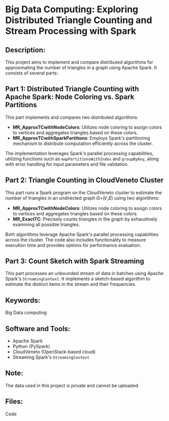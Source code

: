 # Big Data Computing: Exploring Distributed Triangle Counting and Stream Processing with Spark

## Description:
This project aims to implement and compare distributed algorithms for approximating the number of triangles in a graph using Apache Spark. It consists of several parts:

## Part 1: Distributed Triangle Counting with Apache Spark: Node Coloring vs. Spark Partitions
This part implements and compares two distributed algorithms:

- **MR_ApproxTCwithNodeColors**: Utilizes node coloring to assign colors to vertices and aggregates triangles based on these colors.
- **MR_ApproxTCwithSparkPartitions**: Employs Spark's partitioning mechanism to distribute computation efficiently across the cluster.

The implementation leverages Spark's parallel processing capabilities, utilizing functions such as `mapPartitionsWithIndex` and `groupByKey`, along with error handling for input parameters and file validation.

## Part 2: Triangle Counting in CloudVeneto Cluster
This part runs a Spark program on the CloudVeneto cluster to estimate the number of triangles in an undirected graph 𝐺=(𝑉,𝐸) using two algorithms:

- **MR_ApproxTCwithNodeColors**: Utilizes node coloring to assign colors to vertices and aggregates triangles based on these colors.
- **MR_ExactTC**: Precisely counts triangles in the graph by exhaustively examining all possible triangles.

Both algorithms leverage Apache Spark's parallel processing capabilities across the cluster. The code also includes functionality to measure execution time and provides options for performance evaluation.

## Part 3: Count Sketch with Spark Streaming
This part processes an unbounded stream of data in batches using Apache Spark's `StreamingContext`. It implements a sketch-based algorithm to estimate the distinct items in the stream and their frequencies.

## Keywords:
Big Data computing

## Software and Tools:
- Apache Spark
- Python (PySpark)
- CloudVeneto (OpenStack-based cloud)
- Streaming Spark's `StreamingContext`

## Note:
The data used in this project is private and cannot be uploaded.

## Files:
Code
